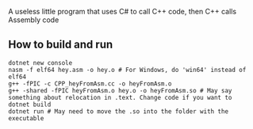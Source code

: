 A useless little program that uses C# to call C++ code, then C++ calls Assembly code
<br>
## How to build and run
```
dotnet new console
nasm -f elf64 hey.asm -o hey.o # For Windows, do 'win64' instead of elf64
g++ -fPIC -c CPP_heyFromAsm.cc -o heyFromAsm.o
g++ -shared -fPIC heyFromAsm.o hey.o -o heyFromAsm.so # May say something about relocation in .text. Change code if you want to
dotnet build
dotnet run # May need to move the .so into the folder with the executable

```
